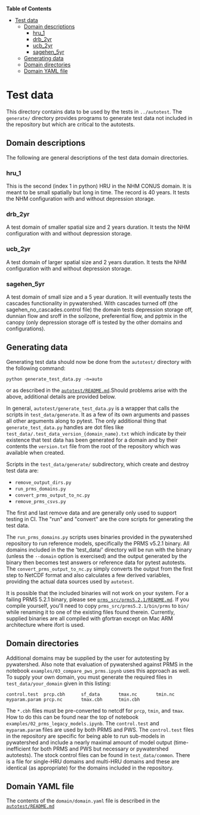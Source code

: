 <!-- START doctoc generated TOC please keep comment here to allow auto update -->
<!-- DON'T EDIT THIS SECTION, INSTEAD RE-RUN doctoc TO UPDATE -->
**Table of Contents**

- [Test data](#test-data)
  - [Domain descriptions](#domain-descriptions)
    - [hru_1](#hru_1)
    - [drb_2yr](#drb_2yr)
    - [ucb_2yr](#ucb_2yr)
    - [sagehen_5yr](#sagehen_5yr)
  - [Generating data](#generating-data)
  - [Domain directories](#domain-directories)
  - [Domain YAML file](#domain-yaml-file)

<!-- END doctoc generated TOC please keep comment here to allow auto update -->

# Test data

This directory contains data to be used by the tests in `../autotest`. The
`generate/` directory provides programs to generate test data not included
in the repository but which are critical to the autotests.

## Domain descriptions
The following are general descriptions of the test data domain directories.

### hru_1
This is the second (index 1 in python) HRU in the NHM CONUS domain. It is meant
to be small spatially but long in time. The record is 40 years. It tests
the NHM configuration with and without depression storage.

### drb_2yr
A test domain of smaller spatial size and 2 years duration. It tests the NHM
configuration with and without depression storage.

### ucb_2yr
A test domain of larger spatial size and 2 years duration. It tests the NHM
configuration with and without depression storage.

### sagehen_5yr
A test domain of small size and a 5 year duration. It will eventually tests
the cascades functionality in pywatershed. With cascades turned off (the
sagehen_no_cascades.control file) the domain tests depression storage off,
dunnian flow and sroff in the soilzone, preferential flow, and pptmix in the
canopy (only depression storage off is tested by the other domains and
configurations).

## Generating data

Generating test data should now be done from the `autotest/` directory with
the following command:

```shell
python generate_test_data.py -n=auto
```

or as described in the [`autotest/README.md`](../autotest/README.md).Should
problems arise with the above, additional details are provided below.

In general, `autotest/generate_test_data.py` is a wrapper that calls the
scripts in `test_data/generate`. It as a few of its own arguments and passes
all other arguments along to pytest. The only additional thing that
`generate_test_data.py` handles are dot files like
`test_data/.test_data_version_{domain_name}.txt` which
indicate by their existence that test data has been generated for a domain
and by their contents the `version.txt` file from the root of the repository
which was available when created.

Scripts in the `test_data/generate/` subdirectory, which create and destroy
test data are: 

* `remove_output_dirs.py`
* `run_prms_domains.py`
* `convert_prms_output_to_nc.py`
* `remove_prms_csvs.py`

The first and last remove data and are generally only used to support testing
in CI. The "run" and "convert" are the core scripts for generating the
test data.

The `run_prms_domains.py` scripts uses binaries provided in the pywatershed
repository to run reference models, specifically the PRMS v5.2.1 binary. All
domains included in the the 'test_data/' directory will be run with
the binary (unless the `--domain` option is exercised) and the output
generated by the binary then becomes test answers or reference data for
pytest autotests. The `convert_prms_output_to_nc.py` simply converts
the output from the first step to NetCDF format and also calculates a few
derived variables, providing the actual data sources used by `autotest`.

It is possible that the included binaries will not work on your system.
For a failing PRMS 5.2.1 binary, please see [`prms_src/prms5.2.1/README.md`](../prms_src/prms5.2.1/README.md).
If you compile yourself, you'll need to copy `prms_src/prms5.2.1/bin/prms`
to `bin/` while renaming it to one of the existing files found therein.
Currently, supplied binaries are all compiled with gfortran except on
Mac ARM architecture where ifort is used.

## Domain directories

Additional domains may be supplied by the user for autotesting by
pywatershed. Also note that evaluation of pywatershed against PRMS in
the notebook `examples/03_compare_pws_prms.ipynb` uses this approach
as well. To supply your own domain, you must generate the required
files in `test_data/your_domain` given in this listing:

```
control.test  prcp.cbh      sf_data       tmax.nc       tmin.nc
myparam.param prcp.nc       tmax.cbh      tmin.cbh
```

The `*.cbh` files must be pre-converted to netcdf for `prcp`, `tmin`,
and `tmax`. How to do this can be found near the top of notebook
`examples/02_prms_legacy_models.ipynb`. The `control.test` and
`myparam.param` files are used by both PRMS and PWS. The `control.test`
files in the repository are specific for being able to run sub-models in
pywatershed and include a nearly maximal amount of model output
(time-inefficient for both PRMS and PWS but necessary or pywatershed
autotests). The stock control files can be found in `test_data/common`.
There is a file for single-HRU domains and multi-HRU domains and these
are identical (as appropriate) for the domains included in the
repository.

## Domain YAML file
The contents of the `domain/domain.yaml` file is described in the
[`autotest/README.md`](../autotest/README.md)